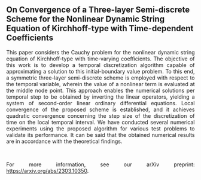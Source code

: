 ## On Convergence of a Three-layer Semi-discrete Scheme for the Nonlinear Dynamic String Equation of Kirchhoff-type with Time-dependent Coefficients

<div align="justify">
This paper considers the Cauchy problem for the nonlinear dynamic string equation of Kirchhoff-type with time-varying coefficients. The objective of this work is to develop a temporal discretization algorithm capable of approximating a solution to this initial-boundary value problem. To this end, a symmetric three-layer semi-discrete scheme is employed with respect to the temporal variable, wherein the value of a nonlinear term is evaluated at the middle node point. This approach enables the numerical solutions per temporal step to be obtained by inverting the linear operators, yielding a system of second-order linear ordinary differential equations. Local convergence of the proposed scheme is established, and it achieves quadratic convergence concerning the step size of the discretization of time on the local temporal interval. We have conducted several numerical experiments using the proposed algorithm for various test problems to validate its performance. It can be said that the obtained numerical results are in accordance with the theoretical findings.
</div>

&nbsp;

<div align="justify">
For more information, see our arXiv preprint: <a href="https://arxiv.org/abs/2303.10350" target="_blank">https://arxiv.org/abs/2303.10350</a>.
</div>